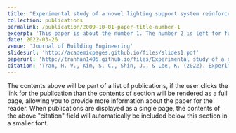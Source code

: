 ```yaml
---
title: "Experimental study of a novel lighting support system reinforced with a pulley friction damper"
collection: publications
permalink: /publication/2009-10-01-paper-title-number-1
excerpt: 'This paper is about the number 1. The number 2 is left for future work.'
date: 2022-03-26
venue: 'Journal of Building Engineering'
slidesurl: 'http://academicpages.github.io/files/slides1.pdf'
paperurl: 'http://tranhan1405.github.io/files/Experimental study of a novel lighting support system reinforced with a pulley friction damper.pdf'
citation: 'Tran, H. V., Kim, S. C., Shin, J., & Lee, K. (2022). Experimental study of a novel lighting support system reinforced with a pulley friction damper. Journal of Building Engineering, 52, 104385.'
---
```


The contents above will be part of a list of publications, if the user clicks the link for the publication than the contents of section will be rendered as a full page, allowing you to provide more information about the paper for the reader. When publications are displayed as a single page, the contents of the above "citation" field will automatically be included below this section in a smaller font.
